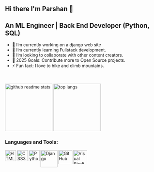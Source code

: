 ## Hi there I'm Parshan 👋

## An ML Engineer | Back End Developer (Python, SQL)

- 🔭 I’m currently working on a django web site
- 🌱 I’m currently learning Fullstack development.
- 👯 I’m looking to collaborate with other content creators.
- 🥅 2025 Goals: Contribute more to Open Source projects.
- ⚡ Fun fact: I love to hike and climb mountains.

<br />
<p align="left"><a href="https://github.com/parshanm?tab=repositories"><img src="https://github-readme-stats.vercel.app/api?username=parshanm&theme=vue&count_private=true&show_icons=true&hide=issues" alt="github readme stats" height="156"/></a>
<a href="https://github.com/parshanm?tab=repositories"><img src="https://github-readme-stats.anuraghazra1.vercel.app/api/top-langs/?username=parshanm&theme=vue&layout=compact" alt="top langs" height="156"/></a></p>

### Languages and Tools:

<img align="left" alt="HTML5" width="36px" src="https://user-images.githubusercontent.com/31166420/149886513-567c259f-6276-4773-a27f-052b099c2b1d.png" />
<img align="left" alt="CSS3" width="36px" src="https://user-images.githubusercontent.com/31166420/149886794-4906c4a0-2ad5-44f5-97a3-99c42777ced4.png" />
<img align="left" alt="Python" width="36px" src="https://user-images.githubusercontent.com/31166420/149888712-b424cfa8-f576-4677-9b90-20db932a5af7.png" />
<img align="left" alt="Django" width="56px" src="https://user-images.githubusercontent.com/31166420/149895518-bbefd269-e53f-4afd-b377-499d9aa6fd36.png" />
<img align="left" alt="GitHub" width="46px" src="https://user-images.githubusercontent.com/31166420/149887821-52a20b21-c248-46bb-b6f3-48e31937db99.png" />
<img align="left" alt="Visual Studio Code" width="46px" src="https://user-images.githubusercontent.com/31166420/149887461-0cba1120-2734-4a09-8b23-cc02ac3e03f8.png" />
